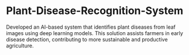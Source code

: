 # Plant-Disease-Recognition-System
Developed an AI-based system that identifies plant diseases from leaf images using deep learning models. This solution assists farmers in early disease detection, contributing to more sustainable and productive agriculture.
